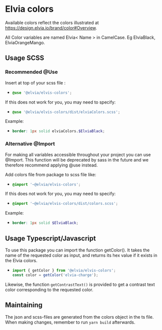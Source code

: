 # Elvia colors

Available colors reflect the colors illustrated at https://design.elvia.io/brand/color#Overview.

All Color variables are named Elvia< Name > in CamelCase. Eg ElviaBlack, ElviaOrangeMango.

## Usage SCSS

### Recommended @Use

Insert at top of your scss file :<br>

- ```scss
  @use '@elvia/elvis-colors';
  ```

If this does not work for you, you may need to specify:

- ```scss
  @use '@elvia/elvis-colors/dist/elviaColors.scss';
  ```

Example: <br>

- ```scss
  border: 1px solid elviaColors.$ElviaBlack;
  ```

### Alternative @Import

For making all variables accessible throughout your project you can use @Import. This function will be
deprecated by sass in the future and we therefore recommend applying @use instead.

Add colors file from package to scss file like: <br>

- ```scss
  @import '~@elvia/elvis-colors';
  ```

If this does not work for you, you may need to specify:

- ```scss
  @import '~@elvia/elvis-colors/dist/colors.scss';
  ```

Example: <br>

- ```scss
  border: 1px solid $ElviaBlack;
  ```

## Usage Typescript/Javascript

To use this package you can import the function getColor(). It takes the name of the requested color as input,
and returns its hex value if it exists in the Elvia colors. <br>

- ```typescript
  import { getColor } from '@elvia/elvis-colors';
  const color = getColor('elvia-charge');
  ```

Likewise, the function `getContrastText()` is provided to get a contrast text color corresponding to the
requested color.

## Maintaining

The json and scss-files are generated from the colors object in the ts file. When making changes, remember to
run `yarn build` afterwards.
